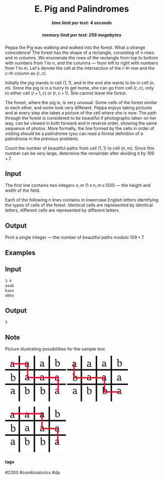<h1 style='text-align: center;'> E. Pig and Palindromes</h1>

<h5 style='text-align: center;'>time limit per test: 4 seconds</h5>
<h5 style='text-align: center;'>memory limit per test: 256 megabytes</h5>

Peppa the Pig was walking and walked into the forest. What a strange coincidence! The forest has the shape of a rectangle, consisting of *n* rows and *m* columns. We enumerate the rows of the rectangle from top to bottom with numbers from 1 to *n*, and the columns — from left to right with numbers from 1 to *m*. Let's denote the cell at the intersection of the *r*-th row and the *c*-th column as (*r*, *c*).

Initially the pig stands in cell (1, 1), and in the end she wants to be in cell (*n*, *m*). Since the pig is in a hurry to get home, she can go from cell (*r*, *c*), only to either cell (*r* + 1, *c*) or (*r*, *c* + 1). She cannot leave the forest.

The forest, where the pig is, is very unusual. Some cells of the forest similar to each other, and some look very different. Peppa enjoys taking pictures and at every step she takes a picture of the cell where she is now. The path through the forest is considered to be beautiful if photographs taken on her way, can be viewed in both forward and in reverse order, showing the same sequence of photos. More formally, the line formed by the cells in order of visiting should be a palindrome (you can read a formal definition of a palindrome in the previous problem).

Count the number of beautiful paths from cell (1, 1) to cell (*n*, *m*). Since this number can be very large, determine the remainder after dividing it by 109 + 7.

## Input

The first line contains two integers *n*, *m* (1 ≤ *n*, *m* ≤ 500) — the height and width of the field.

Each of the following *n* lines contains *m* lowercase English letters identifying the types of cells of the forest. Identical cells are represented by identical letters, different cells are represented by different letters.

## Output

Print a single integer — the number of beautiful paths modulo 109 + 7.

## Examples

## Input


```
3 4  
aaab  
baaa  
abba  

```
## Output


```
3
```
## Note

Picture illustrating possibilities for the sample test. 

 ![](images/6ee648f47f713c9719e46964f65c993895f4b782.png) ![](images/bf73568d1cf80d89f66d4e472a91ae0339af83a2.png) 

![](images/1e870880d976e642be85498efab6bbd10bae8a84.png) 



#### tags 

#2300 #combinatorics #dp 
